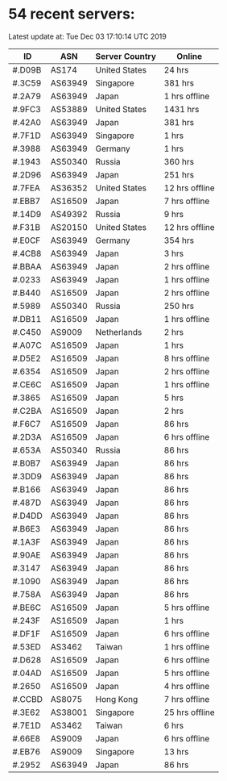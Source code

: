 # 54 recent servers:

Latest update at: Tue Dec 03 17:10:14 UTC 2019

| ID | ASN | Server Country | Online |
| -- | --- | -------------- | ------ |
| #.D09B | AS174 | United States | 24 hrs |
| #.3C59 | AS63949 | Singapore | 381 hrs |
| #.2A79 | AS63949 | Japan | 1 hrs offline |
| #.9FC3 | AS53889 | United States | 1431 hrs |
| #.42A0 | AS63949 | Japan | 381 hrs |
| #.7F1D | AS63949 | Singapore | 1 hrs |
| #.3988 | AS63949 | Germany | 1 hrs |
| #.1943 | AS50340 | Russia | 360 hrs |
| #.2D96 | AS63949 | Japan | 251 hrs |
| #.7FEA | AS36352 | United States | 12 hrs offline |
| #.EBB7 | AS16509 | Japan | 7 hrs offline |
| #.14D9 | AS49392 | Russia | 9 hrs |
| #.F31B | AS20150 | United States | 12 hrs offline |
| #.E0CF | AS63949 | Germany | 354 hrs |
| #.4CB8 | AS63949 | Japan | 3 hrs |
| #.BBAA | AS63949 | Japan | 2 hrs offline |
| #.0233 | AS63949 | Japan | 1 hrs offline |
| #.B440 | AS16509 | Japan | 2 hrs offline |
| #.5989 | AS50340 | Russia | 250 hrs |
| #.DB11 | AS16509 | Japan | 1 hrs offline |
| #.C450 | AS9009 | Netherlands | 2 hrs |
| #.A07C | AS16509 | Japan | 1 hrs |
| #.D5E2 | AS16509 | Japan | 8 hrs offline |
| #.6354 | AS16509 | Japan | 2 hrs offline |
| #.CE6C | AS16509 | Japan | 1 hrs offline |
| #.3865 | AS16509 | Japan | 5 hrs |
| #.C2BA | AS16509 | Japan | 2 hrs |
| #.F6C7 | AS16509 | Japan | 86 hrs |
| #.2D3A | AS16509 | Japan | 6 hrs offline |
| #.653A | AS50340 | Russia | 86 hrs |
| #.B0B7 | AS63949 | Japan | 86 hrs |
| #.3DD9 | AS63949 | Japan | 86 hrs |
| #.B166 | AS63949 | Japan | 86 hrs |
| #.487D | AS63949 | Japan | 86 hrs |
| #.D4DD | AS63949 | Japan | 86 hrs |
| #.B6E3 | AS63949 | Japan | 86 hrs |
| #.1A3F | AS63949 | Japan | 86 hrs |
| #.90AE | AS63949 | Japan | 86 hrs |
| #.3147 | AS63949 | Japan | 86 hrs |
| #.1090 | AS63949 | Japan | 86 hrs |
| #.758A | AS63949 | Japan | 86 hrs |
| #.BE6C | AS16509 | Japan | 5 hrs offline |
| #.243F | AS16509 | Japan | 1 hrs |
| #.DF1F | AS16509 | Japan | 6 hrs offline |
| #.53ED | AS3462 | Taiwan | 1 hrs offline |
| #.D628 | AS16509 | Japan | 6 hrs offline |
| #.04AD | AS16509 | Japan | 5 hrs offline |
| #.2650 | AS16509 | Japan | 4 hrs offline |
| #.CCBD | AS8075 | Hong Kong | 7 hrs offline |
| #.3E62 | AS38001 | Singapore | 25 hrs offline |
| #.7E1D | AS3462 | Taiwan | 6 hrs |
| #.66E8 | AS9009 | Japan | 6 hrs offline |
| #.EB76 | AS9009 | Singapore | 13 hrs |
| #.2952 | AS63949 | Japan | 86 hrs |


